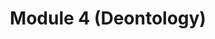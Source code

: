 ---
layout: default
title: Module 4 (Deontology)
parent: Assignments
ref: "assignments#module-4-deontology"
nav_order: 5
---